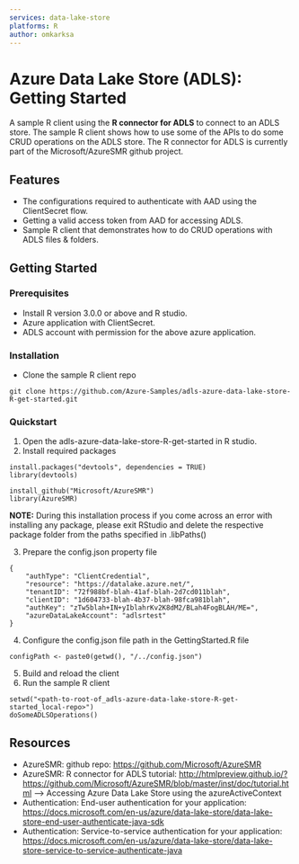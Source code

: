 ```yaml
---
services: data-lake-store
platforms: R
author: omkarksa
---
```


# Azure Data Lake Store (ADLS): Getting Started

A sample R client using the **R connector for ADLS** to connect to an ADLS store.
The sample R client shows how to use some of the APIs to do some CRUD operations on the ADLS store.
The R connector for ADLS is currently part of the Microsoft/AzureSMR github project.

## Features

* The configurations required to authenticate with AAD using the ClientSecret flow.
* Getting a valid access token from AAD for accessing ADLS.
* Sample R client that demonstrates how to do CRUD operations with ADLS files & folders.

## Getting Started


### Prerequisites

- Install R version 3.0.0 or above and R studio.
- Azure application with ClientSecret.
- ADLS account with permission for the above azure application.

### Installation

- Clone the sample R client repo
```
git clone https://github.com/Azure-Samples/adls-azure-data-lake-store-R-get-started.git
```

### Quickstart

1. Open the adls-azure-data-lake-store-R-get-started in R studio.
2. Install required packages
```
install.packages("devtools", dependencies = TRUE)
library(devtools)

install_github("Microsoft/AzureSMR")
library(AzureSMR)
```
**NOTE:** During this installation process if you come across an error with installing any
package, please exit RStudio and delete the respective package folder from the paths
specified in .libPaths()

3. Prepare the config.json property file
```
{
    "authType": "ClientCredential",
    "resource": "https://datalake.azure.net/",
    "tenantID": "72f988bf-blah-41af-blah-2d7cd011blah",
    "clientID": "1d604733-blah-4b37-blah-98fca981blah",
    "authKey": "zTw5blah+IN+yIblahrKv2K8dM2/BLah4FogBLAH/ME=",
    "azureDataLakeAccount": "adlsrtest"
}
```
4. Configure the config.json file path in the GettingStarted.R file
```
configPath <- paste0(getwd(), "/../config.json")
```
5. Build and reload the client
6. Run the sample R client
```
setwd("<path-to-root-of_adls-azure-data-lake-store-R-get-started_local-repo>")
doSomeADLSOperations()
```

## Resources

- AzureSMR: github repo: https://github.com/Microsoft/AzureSMR
- AzureSMR: R connector for ADLS tutorial: http://htmlpreview.github.io/?https://github.com/Microsoft/AzureSMR/blob/master/inst/doc/tutorial.html --> Accessing Azure Data Lake Store using the azureActiveContext
- Authentication: End-user authentication for your application: https://docs.microsoft.com/en-us/azure/data-lake-store/data-lake-store-end-user-authenticate-java-sdk
- Authentication: Service-to-service authentication for your application: https://docs.microsoft.com/en-us/azure/data-lake-store/data-lake-store-service-to-service-authenticate-java
